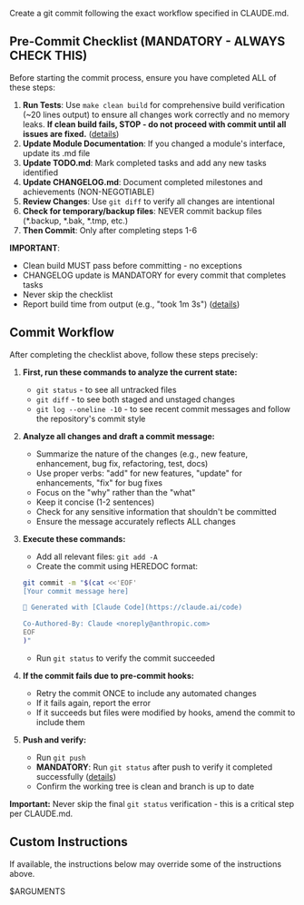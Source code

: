 Create a git commit following the exact workflow specified in CLAUDE.md.

## Pre-Commit Checklist (MANDATORY - ALWAYS CHECK THIS)

Before starting the commit process, ensure you have completed ALL of these steps:

1. **Run Tests**: Use `make clean build` for comprehensive build verification (~20 lines output) to ensure all changes work correctly and no memory leaks. **If clean build fails, STOP - do not proceed with commit until all issues are fixed.** ([details](../../kb/build-verification-before-commit.md))
2. **Update Module Documentation**: If you changed a module's interface, update its .md file
3. **Update TODO.md**: Mark completed tasks and add any new tasks identified
4. **Update CHANGELOG.md**: Document completed milestones and achievements (NON-NEGOTIABLE)
5. **Review Changes**: Use `git diff` to verify all changes are intentional
6. **Check for temporary/backup files**: NEVER commit backup files (*.backup, *.bak, *.tmp, etc.)
7. **Then Commit**: Only after completing steps 1-6

**IMPORTANT**: 
- Clean build MUST pass before committing - no exceptions
- CHANGELOG update is MANDATORY for every commit that completes tasks
- Never skip the checklist
- Report build time from output (e.g., "took 1m 3s") ([details](../../kb/build-time-reporting.md))

## Commit Workflow

After completing the checklist above, follow these steps precisely:

1. **First, run these commands to analyze the current state:**
   - `git status` - to see all untracked files
   - `git diff` - to see both staged and unstaged changes
   - `git log --oneline -10` - to see recent commit messages and follow the repository's commit style

2. **Analyze all changes and draft a commit message:**
   - Summarize the nature of the changes (e.g., new feature, enhancement, bug fix, refactoring, test, docs)
   - Use proper verbs: "add" for new features, "update" for enhancements, "fix" for bug fixes
   - Focus on the "why" rather than the "what" 
   - Keep it concise (1-2 sentences)
   - Check for any sensitive information that shouldn't be committed
   - Ensure the message accurately reflects ALL changes

3. **Execute these commands:**
   - Add all relevant files: `git add -A`
   - Create the commit using HEREDOC format:
   ```bash
   git commit -m "$(cat <<'EOF'
   [Your commit message here]

   🤖 Generated with [Claude Code](https://claude.ai/code)

   Co-Authored-By: Claude <noreply@anthropic.com>
   EOF
   )"
   ```
   - Run `git status` to verify the commit succeeded

4. **If the commit fails due to pre-commit hooks:**
   - Retry the commit ONCE to include any automated changes
   - If it fails again, report the error
   - If it succeeds but files were modified by hooks, amend the commit to include them

5. **Push and verify:**
   - Run `git push`
   - **MANDATORY**: Run `git status` after push to verify it completed successfully ([details](../../kb/git-push-verification.md))
   - Confirm the working tree is clean and branch is up to date

**Important:** Never skip the final `git status` verification - this is a critical step per CLAUDE.md.

## Custom Instructions

If available, the instructions below may override some of the instructions above.

$ARGUMENTS

